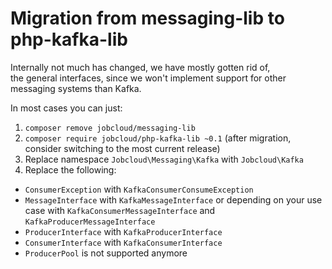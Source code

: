 # Migration from messaging-lib to php-kafka-lib

Internally not much has changed, we have mostly gotten rid of,  
the general interfaces, since we won't implement support for other  
messaging systems than Kafka.

In most cases you can just:
1. `composer remove jobcloud/messaging-lib`
2. `composer require jobcloud/php-kafka-lib ~0.1` (after migration, consider switching to the most current release)
3. Replace namespace `Jobcloud\Messaging\Kafka` with `Jobcloud\Kafka`
4. Replace the following:
 - `ConsumerException` with `KafkaConsumerConsumeException`
 - `MessageInterface` with `KafkaMessageInterface` or depending on your use case with `KafkaConsumerMessageInterface` and `KafkaProducerMessageInterface`
 - `ProducerInterface` with `KafkaProducerInterface`
 - `ConsumerInterface` with `KafkaConsumerInterface`
 - `ProducerPool` is not supported anymore
